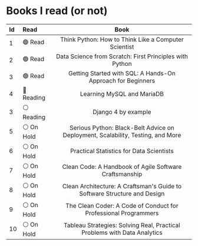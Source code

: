 # Books I read (or not)
<!-- 
1. Think Python: How to Think Like a Computer Scientist [Read]
2. Data Science from Scratch: First Principles with Python [Read]
3. Learning MySQL and MariaDB [Reading]
4. Serious Python: Black-Belt Advice on Deployment, Scalability, Testing, and More [On Hold]
5. Practical Statistics for Data Scientists [On Hold]
6. Clean Code: A Handbook of Agile Software Craftsmanship [On Hold]
7. Clean Architecture: A Craftsman's Guide to Software Structure and Design [On Hold]  -->

Id|Read|Book
:--|:--|:--:
1 | 🟢  Read   | Think Python: How to Think Like a Computer Scientist
2 | 🟢  Read   | Data Science from Scratch: First Principles with Python
3 | 🟢  Read   | Getting Started with SQL: A Hands-On Approach for Beginners
4 | 🔵 Reading | Learning MySQL and MariaDB
3 | ⚪️ Reading | Django 4 by example
5 | ⚪️ On Hold | Serious Python: Black-Belt Advice on Deployment, Scalability, Testing, and More
6 | ⚪️ On Hold | Practical Statistics for Data Scientists
7 | ⚪️ On Hold | Clean Code: A Handbook of Agile Software Craftsmanship
8 | ⚪️ On Hold | Clean Architecture: A Craftsman's Guide to Software Structure and Design
9 | ⚪️ On Hold | The Clean Coder: A Code of Conduct for Professional Programmers
10| ⚪️ On Hold | Tableau Strategies: Solving Real, Practical Problems with Data Analytics


<!-- :white_check_mark:| :heavy_check_mark: ✅✔️☑️

🔘🔴🟠🟡🟢🔵🟣⚫️⚪️🟤 -->
